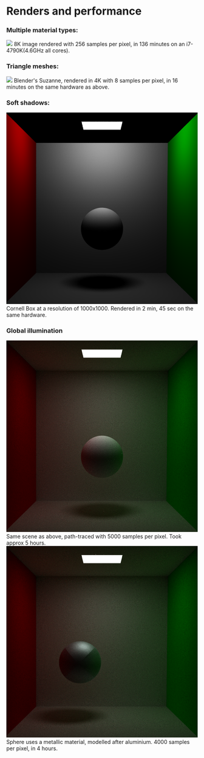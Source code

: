 # Renders and performance

### Multiple material types:
![](Render1.png)
8K image rendered with 256 samples per pixel, in 136 minutes on an i7-4790K(4.6GHz all cores).

### Triangle meshes:
![](Render2.png)
Blender's Suzanne, rendered in 4K with 8 samples per pixel, in 16 minutes on the same hardware as above.

### Soft shadows:
![](Render3.png)
Cornell Box at a resolution of 1000x1000. Rendered in 2 min, 45 sec on the same hardware.

### Global illumination
![](Render4.png)
Same scene as above, path-traced with 5000 samples per pixel. Took approx 5 hours.
![](Render5.png)
Sphere uses a metallic material, modelled after aluminium. 4000 samples per pixel, in 4 hours.

